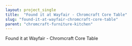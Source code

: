 ```yaml
---
layout: project_single
title:  "Found it at Wayfair - Chromcraft Core Table"
slug: "found-it-at-wayfair-chromcraft-core-table"
parent: "chromcraft-furniture-kitchen"
---
```

Found it at Wayfair - Chromcraft Core Table